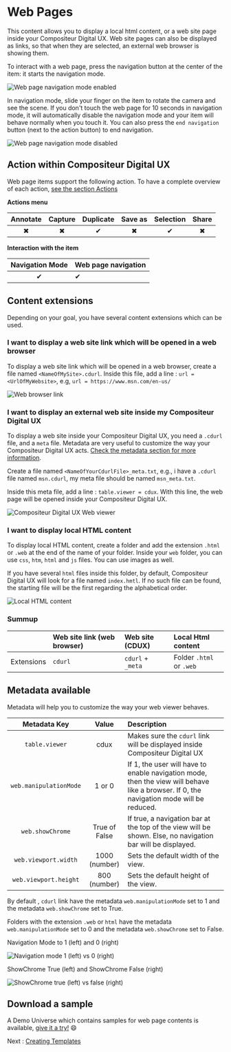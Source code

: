 # Web Pages

This content allows you to display a local html content, or a web site page inside your Compositeur Digital UX. Web site pages can also be displayed as links, so that when they are selected, an external web browser is showing them.

To interact with a web page, press the navigation button at the center of the item: it starts the navigation mode.

![Web page navigation mode enabled](../../img/content_web_page_start.JPG)

In navigation mode, slide your finger on the item to rotate the camera and see the scene. If you don't touch the web page for 10 seconds in navigation mode, it will automatically disable the navigation mode and your item will behave normally when you touch it. You can also press the `end navigation` button (next to the action button) to end navigation.

![Web page navigation mode disabled](../../img/content_web_page_end.JPG)

## Action within Compositeur Digital UX

Web page items support the following action. To have a complete overview of each action, [see the section Actions](actions.md)

**Actions menu**

| Annotate | Capture  | Duplicate | Save as  | Selection | Share    | 
|:--------:|:--------:|:---------:|:--------:|:---------:|:--------:|
| &#x2716; | &#x2716; | &#x2714;  | &#x2716; | &#x2714;  | &#x2716; |

**Interaction with the item**

| Navigation Mode | Web page navigation |
|:---------------:|:--------------------|
| &#x2714;        | &#x2714;            |

## Content extensions

Depending on your goal, you have several content extensions which can be used.

### I want to display a web site link which will be opened in a web browser

To display a web site link which will be opened in a web browser, create a file named `<NameOfMySite>.cdurl`. Inside this file, add a line :
`url = <UrlOfMyWebsite>`,  e.g, `url = https://www.msn.com/en-us/`

![Web browser link](../../img/content_web_page_link_folder.JPG)

### I want to display an external web site inside my Compositeur Digital UX

To display a web site inside your Compositeur Digital UX, you need a `.cdurl` file, and a `meta` file. Metadata are very useful to customize the way your Compositeur Digital UX acts. [Check the metadata section for more information](../advanced_setting.md).

Create a file named `<NameOfYourCdurlFile>_meta.txt`,  e.g., i have a `.cdurl` file named `msn.cdurl`, my meta file should be named `msn_meta.txt`.

Inside this meta file, add a line : `table.viewer = cdux`.
With this line, the web page will be opened inside your Compositeur Digital UX.

![Compositeur Digital UX Web viewer](../../img/content_web_page_cdux_folder.JPG)

### I want to display local HTML content

To display local HTML content, create a folder and add the extension `.html` or `.web` at the end of the name of your folder. Inside your `web` folder, you can use `css`, `htm`, `html` and `js` files. You can use images as well.

If you have several `html` files inside this folder, by default, Compositeur Digital UX will look for a file named `index.hmtl`. If no such file can be found, the starting file will be the first regarding the alphabetical order.

![Local HTML content](../../img/content_web_page_local_folder.JPG)

### Summup

|          | Web site link (web browser) | Web site (CDUX)   | Local Html content       |
|----------|:----------------------------|:------------------|:-------------------------|
|Extensions| `cdurl`                     | `cdurl` + `_meta` | Folder `.html` or `.web` |

## Metadata available

Metadata will help you to customize the way your web viewer behaves.

| Metadata Key                      | Value               | Description                                                               |
|:---------------------------------:|:-------------------:|:--------------------------------------------------------------------------|
| `table.viewer`                    | cdux                | Makes sure the `cdurl` link will be displayed inside Compositeur Digital UX |
| `web.manipulationMode`            | 1 or 0              | If 1, the user will have to enable navigation mode, then the view will behave like a browser. If 0, the navigation mode will be reduced. |
| `web.showChrome`                  | True of False       | If true, a navigation bar at the top of the view will be shown. Else, no navigation bar will be displayed. |
| `web.viewport.width`              | 1000 (number)       | Sets the default width of the view.                                       |
| `web.viewport.height`             | 800 (number)        | Sets the default height of the view.                                      |

By default , `cdurl` link have the metadata `web.manipulationMode` set to 1 and the metadata `web.showChrome` set to True.

Folders with the extension `.web` or `html` have the metadata `web.manipulationMode` set to 0 and the metadata `web.showChrome` set to False.

Navigation Mode to 1 (left) and 0 (right)

![Navigation mode 1 (left) vs 0 (right)](../../img/content_web_page_manipulationMode.JPG)

ShowChrome True (left) and ShowChrome False (right)

![ShowChrome true (left) vs false (right)](../../img/content_web_page_showChrome.JPG)

## Download a sample

A Demo Universe which contains samples for web page contents is available, [give it a try!](../Demo-Universe.zip) &#x1f604;

Next : [Creating Templates](templates.md)


